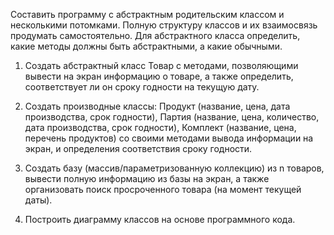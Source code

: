 Составить программу с абстрактным родительским классом и несколькими потомками. Полную структуру классов и их взаимосвязь продумать самостоятельно. Для абстрактного класса определить, какие методы должны быть абстрактными, а какие обычными.

1. Создать абстрактный класс Товар с методами, позволяющими вывести на экран информацию о товаре, а также определить, соответствует ли он сроку годности на текущую дату. 

2. Создать производные классы: Продукт (название, цена, дата производства, срок годности), Партия (название, цена, количество, дата производства, срок годности), Комплект (название, цена, перечень продуктов) со своими методами вывода информации на экран, и определения соответствия сроку годности. 

3. Создать базу (массив/параметризованную коллекцию) из n товаров, вывести полную информацию из базы на экран, а также организовать поиск просроченного товара (на момент текущей даты).

4. Построить диаграмму классов на основе программного кода.
